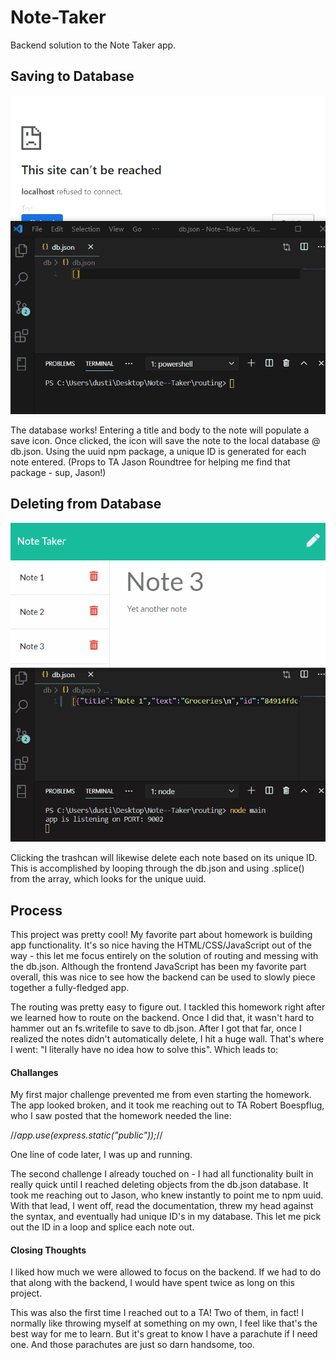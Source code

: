 # Note-Taker
Backend solution to the Note Taker app.

## Saving to Database
![ ](public/assets/readme_gifs/savedatabase.gif)

<p> The database works! Entering a title and body to the note will populate a save icon.
  Once clicked, the icon will save the note to the local database @ db.json. Using the
  uuid npm package, a unique ID is generated for each note entered. (Props to TA Jason 
  Roundtree for helping me find that package - sup, Jason!) </p>
  
  
  
  
## Deleting from Database
![Deleting Notes from Database](public/assets/readme_gifs/deletedatabase.gif)

<p> Clicking the trashcan will likewise delete each note based on its unique ID. This is 
    accomplished by looping through the db.json and using .splice() from the array, which
    looks for the unique uuid. </p>
    


## Process

<p> This project was pretty cool! My favorite part about homework is building app functionality.
  It's so nice having the HTML/CSS/JavaScript out of the way - this let me focus entirely on the 
  solution of routing and messing with the db.json. Although the frontend JavaScript has been my
  favorite part overall, this was nice to see how the backend can be used to slowly piece together 
  a fully-fledged app. </p>
  
<p> The routing was pretty easy to figure out. I tackled this homework right after we learned how 
  to route on the backend. Once I did that, it wasn't hard to hammer out an fs.writefile to save 
  to db.json. After I got that far, once I realized the notes didn't automatically delete, I hit
  a huge wall. That's where I went: "I literally have no idea how to solve this". Which leads to: </p>
  
  #### Challanges
  
  <p> My first major challenge prevented me from even starting the homework. The app looked broken,
  and it took me reaching out to TA Robert Boespflug, who I saw posted that the homework needed the
  line: 
  
  //*app.use(express.static("public"));*//
  
  One line of code later, I was up and running. 
  
  The second challenge I already touched on - I had all functionality built in really quick until I
  reached deleting objects from the db.json database. It took me reaching out to Jason, who knew 
  instantly to point me to npm uuid. With that lead, I went off, read the documentation, threw my
  head against the syntax, and eventually had unique ID's in my database. This let me pick out the 
  ID in a loop and splice each note out. </p>
  
  #### Closing Thoughts
  
  <p> I liked how much we were allowed to focus on the backend. If we had to do that along with the
  backend, I would have spent twice as long on this project.
  
  This was also the first time I reached out to a TA! Two of them, in fact! I normally like throwing 
  myself at something on my own, I feel like that's the best way for me to learn. But it's great to 
  know I have a parachute if I need one. And those parachutes are just so darn handsome, too. </p>
